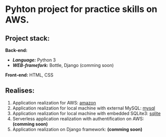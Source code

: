 # Pyhton project for practice skills on AWS.

## Project stack:

**Back-end:**
* ***Language:*** Python 3
* ***WEB-framefork:*** Bottle, Django (comming soon)

**Front-end:** HTML, CSS

## Realises:
1. Application realization for AWS: [amazon](https://github.com/Rybalochka-MS/utilites-payments-app/tree/amazon)
2. Application realization for local machine with external MySQL: [mysql](https://github.com/Rybalochka-MS/utilites-payments-app/tree/mysql)
3. Application realization for local machine with embedded SQLite3: [sqlite](https://github.com/Rybalochka-MS/utilites-payments-app/tree/sqlite)
4. Serverless application realization with authentification on AWS: **(comming soon)**
5. Application realization on Django framework: **(comming soon)**
